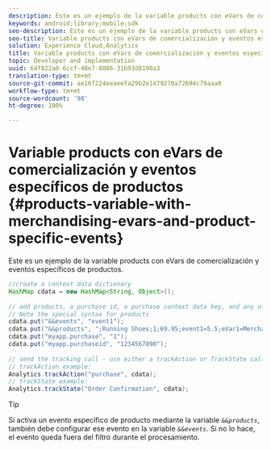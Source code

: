 ```yaml
---
description: Este es un ejemplo de la variable products con eVars de comercialización y eventos específicos de productos.
keywords: android;library;mobile;sdk
seo-description: Este es un ejemplo de la variable products con eVars de comercialización y eventos específicos de productos.
seo-title: Variable products con eVars de comercialización y eventos específicos de productos
solution: Experience Cloud,Analytics
title: Variable products con eVars de comercialización y eventos específicos de productos
topic: Developer and implementation
uuid: 64f822a0-6ccf-48e7-8886-31b93d8198a3
translation-type: tm+mt
source-git-commit: ae16f224eeaeefa29b2e1479270a72694c79aaa0
workflow-type: tm+mt
source-wordcount: '98'
ht-degree: 100%

---
```



# Variable products con eVars de comercialización y eventos específicos de productos {#products-variable-with-merchandising-evars-and-product-specific-events}

Este es un ejemplo de la variable products con eVars de comercialización y eventos específicos de productos.

```java
//create a context data dictionary 
HashMap cdata = new HashMap<String, Object>(); 
  
// add products, a purchase id, a purchase context data key, and any other data you want to collect. 
// Note the special syntax for products 
cdata.put("&&events", "event1"); 
cdata.put("&&products", ";Running Shoes;1;69.95;event1=5.5;eVar1=Merchandising,;Running Socks;10;29.99"); 
cdata.put("myapp.purchase", "1"); 
cdata.put("myapp.purchaseid", "1234567890"); 
  
// send the tracking call - use either a trackAction or TrackState call. 
// trackAction example: 
Analytics.trackAction("purchase", cdata); 
// trackState example: 
Analytics.trackState("Order Confirmation", cdata);
```

>[!TIP]
>
>Si activa un evento específico de producto mediante la variable *`&&products`*, también debe configurar ese evento en la variable *`&&events`*. Si no lo hace, el evento queda fuera del filtro durante el procesamiento.

